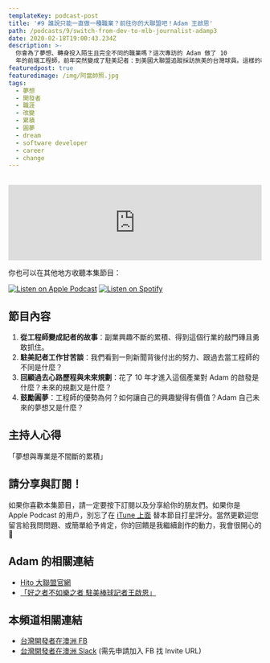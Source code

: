```yaml
---
templateKey: podcast-post
title: '#9 誰說只能一直做一種職業？前往你的大聯盟吧！Adam 王啟恩'
path: /podcasts/9/switch-from-dev-to-mlb-journalist-adamp3
date: 2020-02-18T19:00:43.234Z
description: >-
  你會為了夢想、轉身投入陌生且完全不同的職業嗎？這次專訪的 Adam 做了 10
  年的前端工程師，前年突然變成了駐美記者：到美國大聯盟追蹤採訪旅美的台灣球員。這樣的改變絕非一蹴可幾，就讓我們來了解他是如何一步步達成夢想的。也聽聽他有哪些心得、讓心中有夢的我們能繼續往前。
featuredpost: true
featuredimage: /img/阿當帥照.jpg
tags:
  - 夢想
  - 開發者
  - 職涯
  - 改變
  - 累積
  - 圓夢
  - dream
  - software developer
  - career
  - change
---
```

<br/>

<iframe src="https://www.listennotes.com/embedded/e/0bdfbc204bc64beb8a7740376c5fe15d/" height="150px" width="100%" style="width: 1px; min-width: 100%;" frameborder="0" scrolling="no"></iframe>

你也可以在其他地方收聽本集節目：

[![Listen on Apple Podcast](/img/apple_badge.svg)](https://podcasts.apple.com/au/podcast/9-%E8%AA%B0%E8%AA%AA%E5%8F%AA%E8%83%BD%E4%B8%80%E7%9B%B4%E5%81%9A%E4%B8%80%E7%A8%AE%E8%81%B7%E6%A5%AD-%E5%89%8D%E5%BE%80%E4%BD%A0%E7%9A%84%E5%A4%A7%E8%81%AF%E7%9B%9F%E5%90%A7-adam-%E7%8E%8B%E5%95%9F%E6%81%A9/id1479619488?i=1000465978940)  [![Listen on Spotify](/img/spotify-badge-165x40.svg)](https://open.spotify.com/episode/2sXD8qLakWwsBqBkgYJ53l)

## 節目內容

1. **從工程師變成記者的故事**：副業興趣不斷的累積、得到這個行業的敲門磚且勇敢抓住。
2. **駐美記者工作甘苦談**：我們看到一則新聞背後付出的努力、跟過去當工程師的不同是什麼？
3. **回顧過去心路歷程與未來規劃**：花了 10 年才進入這個產業對 Adam 的啟發是什麼？未來的規劃又是什麼？
4. **鼓勵圓夢**：工程師的優勢為何？如何讓自己的興趣變得有價值？Adam 自己未來的夢想又是什麼？

## 主持人心得

「夢想與專業是不間斷的累積」

## 請分享與訂閱！

如果你喜歡本集節目，請一定要按下訂閱以及分享給你的朋友們。如果你是 Apple Podcast 的用戶，別忘了在 [iTune 上面](https://podcasts.apple.com/au/podcast/flycoder-%E9%A3%9B%E8%A1%8C%E9%96%8B%E7%99%BC%E8%80%85/id1479619488) 替本節目打星評分。當然更歡迎您留言給我問問題、或簡單給予肯定，你的回饋是我繼續創作的動力，我會很開心的 🙏 

## Adam 的相關連結

* [Hito 大聯盟官網](https://hitomlb.com/)
* [「好之者不如樂之者 駐美棒球記者王啟恩」](https://tsl.watch/index.php/site/Sports_View?sportsId=16&id=253)

## 本頻道相關連結

* [台灣開發者在澳洲 FB](https://www.facebook.com/groups/1093925090649556)
* [台灣開發者在澳洲 Slack](https://app.slack.com/client/T775H1ELC/CP0UDEJH0) (需先申請加入 FB 找 Invite URL)
